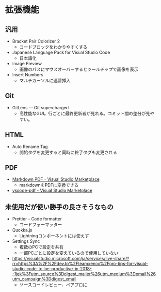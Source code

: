 # 拡張機能
## 汎用
- Bracket Pair Colorizer 2
    - コードブロックをわかりやすくする
- Japanese Language Pack for Visual Studio Code
    - 日本語化
- Image Preview
    - 画像のパスにマウスオーバーするとツールチップで画像を表示
- Insert Numbers
    - マルチカーソルに連番挿入
## Git
- GitLens — Git supercharged
    - 高性能なGUI。行ごとに最終更新者が見れる。コミット間の差分が見やすい。
## HTML
- Auto Rename Tag
    - 開始タグを変更すると同時に終了タグも変更される
## PDF
- [Markdown PDF - Visual Studio Marketplace](https://marketplace.visualstudio.com/items?itemName=yzane.markdown-pdf)
    - markdownをPDFに変換できる
- [vscode-pdf - Visual Studio Marketplace](https://marketplace.visualstudio.com/items?itemName=tomoki1207.pdf)


## 未使用だが使い勝手の良さそうなもの
- Prettier - Code formatter
    - コードフォーマッター
- Quokka.js
    - Lightningコンポーネントには使えず
- Settings Sync
    - 複数のPCで設定を共有
    - 一部PCごとに設定を変えているので使用していない
- https://visualstudio.microsoft.com/ja/services/live-share/?rr=https%3A%2F%2Fdev.to%2Fteamxenox%2Fpro-tips-for-visual-studio-code-to-be-productive-in-2018--1jek%3Futm_source%3Ddigest_mailer%26utm_medium%3Demail%26utm_campaign%3Ddigest_email
    - ソースコードレビュー、ペアプロに
